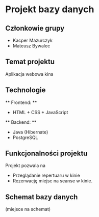 # Projekt bazy danych
## Członkowie grupy
* Kacper Mazurczyk
* Mateusz Bywalec

## Temat projektu
Aplikacja webowa kina 

## Technologie
** Frontend: **
* HTML + CSS + JavaScript

** Backend: **
* Java (Hibernate)
* PostgreSQL

## Funkcjonalności projektu
Projekt pozwala na
* Przeglądanie repertuaru w kinie
* Rezerwację miejsc na seanse w kinie.

## Schemat bazy danych
(miejsce na schemat)
